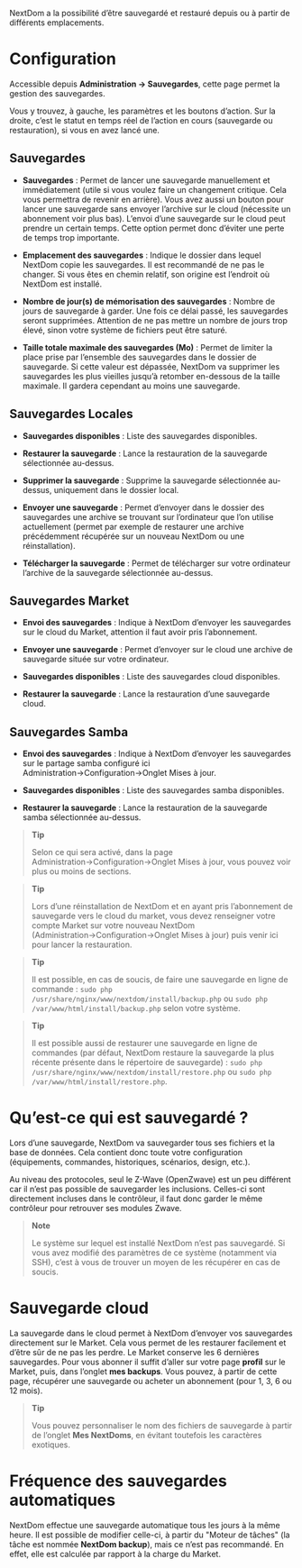 NextDom a la possibilité d’être sauvegardé et restauré depuis ou à partir
de différents emplacements.

Configuration 
=============

Accessible depuis **Administration → Sauvegardes**, cette page permet la
gestion des sauvegardes.

Vous y trouvez, à gauche, les paramètres et les boutons d’action. Sur la
droite, c’est le statut en temps réel de l’action en cours (sauvegarde
ou restauration), si vous en avez lancé une.

**Sauvegardes** 
---------------

-   **Sauvegardes** : Permet de lancer une sauvegarde manuellement et
    immédiatement (utile si vous voulez faire un changement critique.
    Cela vous permettra de revenir en arrière). Vous avez aussi un
    bouton pour lancer une sauvegarde sans envoyer l’archive sur le
    cloud (nécessite un abonnement voir plus bas). L’envoi d’une
    sauvegarde sur le cloud peut prendre un certain temps. Cette option
    permet donc d’éviter une perte de temps trop importante.

-   **Emplacement des sauvegardes** : Indique le dossier dans lequel
    NextDom copie les sauvegardes. Il est recommandé de ne pas
    le changer. Si vous êtes en chemin relatif, son origine est
    l’endroit où NextDom est installé.

-   **Nombre de jour(s) de mémorisation des sauvegardes** : Nombre de
    jours de sauvegarde à garder. Une fois ce délai passé, les
    sauvegardes seront supprimées. Attention de ne pas mettre un nombre
    de jours trop élevé, sinon votre système de fichiers peut
    être saturé.

-   **Taille totale maximale des sauvegardes (Mo)** : Permet de limiter
    la place prise par l’ensemble des sauvegardes dans le dossier
    de sauvegarde. Si cette valeur est dépassée, NextDom va supprimer les
    sauvegardes les plus vieilles jusqu’à retomber en-dessous de la
    taille maximale. Il gardera cependant au moins une sauvegarde.

**Sauvegardes Locales** 
-----------------------

-   **Sauvegardes disponibles** : Liste des sauvegardes disponibles.

-   **Restaurer la sauvegarde** : Lance la restauration de la sauvegarde
    sélectionnée au-dessus.

-   **Supprimer la sauvegarde** : Supprime la sauvegarde sélectionnée
    au-dessus, uniquement dans le dossier local.

-   **Envoyer une sauvegarde** : Permet d’envoyer dans le dossier des
    sauvegardes une archive se trouvant sur l’ordinateur que l’on
    utilise actuellement (permet par exemple de restaurer une archive
    précédemment récupérée sur un nouveau NextDom ou une réinstallation).

-   **Télécharger la sauvegarde** : Permet de télécharger sur votre
    ordinateur l’archive de la sauvegarde sélectionnée au-dessus.

**Sauvegardes Market** 
----------------------

-   **Envoi des sauvegardes** : Indique à NextDom d’envoyer les
    sauvegardes sur le cloud du Market, attention il faut avoir
    pris l’abonnement.

-   **Envoyer une sauvegarde** : Permet d’envoyer sur le cloud une
    archive de sauvegarde située sur votre ordinateur.

-   **Sauvegardes disponibles** : Liste des sauvegardes
    cloud disponibles.

-   **Restaurer la sauvegarde** : Lance la restauration d’une
    sauvegarde cloud.

**Sauvegardes Samba** 
---------------------

-   **Envoi des sauvegardes** : Indique à NextDom d’envoyer les
    sauvegardes sur le partage samba configuré ici
    Administration→Configuration→Onglet Mises à jour.

-   **Sauvegardes disponibles** : Liste des sauvegardes
    samba disponibles.

-   **Restaurer la sauvegarde** : Lance la restauration de la sauvegarde
    samba sélectionnée au-dessus.

> **Tip**
>
> Selon ce qui sera activé, dans la page
> Administration→Configuration→Onglet Mises à jour, vous pouvez voir
> plus ou moins de sections.

> **Tip**
>
> Lors d’une réinstallation de NextDom et en ayant pris l’abonnement de
> sauvegarde vers le cloud du market, vous devez renseigner votre compte
> Market sur votre nouveau NextDom (Administration→Configuration→Onglet
> Mises à jour) puis venir ici pour lancer la restauration.

> **Tip**
>
> Il est possible, en cas de soucis, de faire une sauvegarde en ligne de
> commande : `sudo php /usr/share/nginx/www/nextdom/install/backup.php`
> ou `sudo php /var/www/html/install/backup.php` selon votre système.

> **Tip**
>
> Il est possible aussi de restaurer une sauvegarde en ligne de
> commandes (par défaut, NextDom restaure la sauvegarde la plus récente
> présente dans le répertoire de sauvegarde) :
> `sudo php /usr/share/nginx/www/nextdom/install/restore.php` ou
> `sudo php /var/www/html/install/restore.php`.

Qu’est-ce qui est sauvegardé ? 
==============================

Lors d’une sauvegarde, NextDom va sauvegarder tous ses fichiers et la
base de données. Cela contient donc toute votre configuration
(équipements, commandes, historiques, scénarios, design, etc.).

Au niveau des protocoles, seul le Z-Wave (OpenZwave) est un peu
différent car il n’est pas possible de sauvegarder les inclusions.
Celles-ci sont directement incluses dans le contrôleur, il faut donc
garder le même contrôleur pour retrouver ses modules Zwave.

> **Note**
>
> Le système sur lequel est installé NextDom n’est pas sauvegardé. Si
> vous avez modifié des paramètres de ce système (notamment via SSH),
> c’est à vous de trouver un moyen de les récupérer en cas de soucis.

Sauvegarde cloud 
================

La sauvegarde dans le cloud permet à NextDom d’envoyer vos sauvegardes
directement sur le Market. Cela vous permet de les restaurer facilement
et d’être sûr de ne pas les perdre. Le Market conserve les 6 dernières
sauvegardes. Pour vous abonner il suffit d’aller sur votre page
**profil** sur le Market, puis, dans l’onglet **mes backups**. Vous
pouvez, à partir de cette page, récupérer une sauvegarde ou acheter un
abonnement (pour 1, 3, 6 ou 12 mois).

> **Tip**
>
> Vous pouvez personnaliser le nom des fichiers de sauvegarde à partir
> de l’onglet **Mes NextDoms**, en évitant toutefois les caractères
> exotiques.

Fréquence des sauvegardes automatiques 
======================================

NextDom effectue une sauvegarde automatique tous les jours à la même
heure. Il est possible de modifier celle-ci, à partir du "Moteur de
tâches" (la tâche est nommée **NextDom backup**), mais ce n’est pas
recommandé. En effet, elle est calculée par rapport à la charge du
Market.
